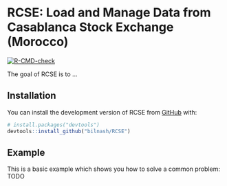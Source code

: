 
<!-- README.md is generated from README.Rmd. Please edit that file -->

# RCSE: Load and Manage Data from Casablanca Stock Exchange (Morocco)

<!-- badges: start -->

[![R-CMD-check](https://github.com/bilnash/RCSE/actions/workflows/R-CMD-check.yaml/badge.svg)](https://github.com/bilnash/RCSE/actions/workflows/R-CMD-check.yaml)
<!-- badges: end -->

The goal of RCSE is to …

## Installation

You can install the development version of RCSE from
[GitHub](https://github.com/) with:

``` r
# install.packages("devtools")
devtools::install_github("bilnash/RCSE")
```

## Example

This is a basic example which shows you how to solve a common problem:
TODO
